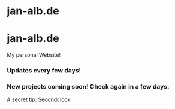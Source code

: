 # jan-alb.de


<h1>jan-alb.de</h1>

My personal Website!

<h3>Updates every few days!</h3>
<h3>New projects coming soon! Check again in a few days.</h3>

A secret tip: <a href="https://jan-alb.de/content/tools/secondclock/index.html">Secondclock<a>